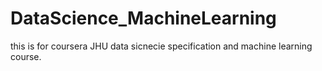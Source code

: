 # DataScience_MachineLearning
this is for coursera JHU data sicnecie specification and machine learning course.
